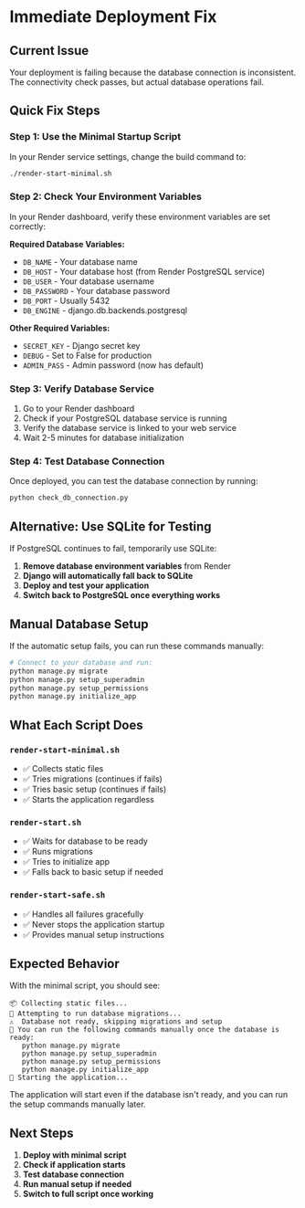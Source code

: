 # Immediate Deployment Fix

## Current Issue
Your deployment is failing because the database connection is inconsistent. The connectivity check passes, but actual database operations fail.

## Quick Fix Steps

### Step 1: Use the Minimal Startup Script
In your Render service settings, change the build command to:
```bash
./render-start-minimal.sh
```

### Step 2: Check Your Environment Variables
In your Render dashboard, verify these environment variables are set correctly:

**Required Database Variables:**
- `DB_NAME` - Your database name
- `DB_HOST` - Your database host (from Render PostgreSQL service)
- `DB_USER` - Your database username
- `DB_PASSWORD` - Your database password
- `DB_PORT` - Usually 5432
- `DB_ENGINE` - django.db.backends.postgresql

**Other Required Variables:**
- `SECRET_KEY` - Django secret key
- `DEBUG` - Set to False for production
- `ADMIN_PASS` - Admin password (now has default)

### Step 3: Verify Database Service
1. Go to your Render dashboard
2. Check if your PostgreSQL database service is running
3. Verify the database service is linked to your web service
4. Wait 2-5 minutes for database initialization

### Step 4: Test Database Connection
Once deployed, you can test the database connection by running:
```bash
python check_db_connection.py
```

## Alternative: Use SQLite for Testing

If PostgreSQL continues to fail, temporarily use SQLite:

1. **Remove database environment variables** from Render
2. **Django will automatically fall back to SQLite**
3. **Deploy and test your application**
4. **Switch back to PostgreSQL once everything works**

## Manual Database Setup

If the automatic setup fails, you can run these commands manually:

```bash
# Connect to your database and run:
python manage.py migrate
python manage.py setup_superadmin
python manage.py setup_permissions
python manage.py initialize_app
```

## What Each Script Does

### `render-start-minimal.sh`
- ✅ Collects static files
- ✅ Tries migrations (continues if fails)
- ✅ Tries basic setup (continues if fails)
- ✅ Starts the application regardless

### `render-start.sh`
- ✅ Waits for database to be ready
- ✅ Runs migrations
- ✅ Tries to initialize app
- ✅ Falls back to basic setup if needed

### `render-start-safe.sh`
- ✅ Handles all failures gracefully
- ✅ Never stops the application startup
- ✅ Provides manual setup instructions

## Expected Behavior

With the minimal script, you should see:
```
📦 Collecting static files...
🔄 Attempting to run database migrations...
⚠️  Database not ready, skipping migrations and setup
🔄 You can run the following commands manually once the database is ready:
   python manage.py migrate
   python manage.py setup_superadmin
   python manage.py setup_permissions
   python manage.py initialize_app
🚀 Starting the application...
```

The application will start even if the database isn't ready, and you can run the setup commands manually later.

## Next Steps

1. **Deploy with minimal script**
2. **Check if application starts**
3. **Test database connection**
4. **Run manual setup if needed**
5. **Switch to full script once working** 